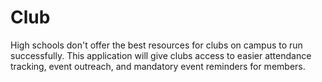 # Club

High schools don't offer the best resources for clubs on campus to run successfully. This application will give clubs access to easier attendance tracking, event outreach, and mandatory event reminders for members. 
